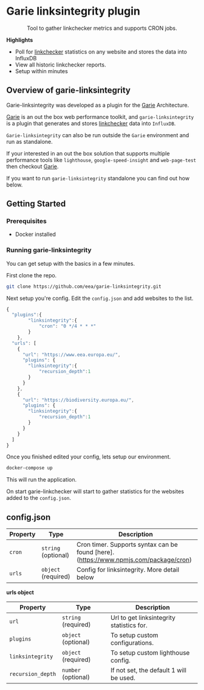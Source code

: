 # Garie linksintegrity plugin

<p align="center">
  <p align="center">Tool to gather linkchecker metrics and supports CRON jobs.<p>
</p>

**Highlights**

-   Poll for [linkchecker](https://github.com/linkchecker/linkchecker) statistics on any website and stores the data into InfluxDB
-   View all historic linkchecker reports.
-   Setup within minutes

## Overview of garie-linksintegrity

Garie-linksintegrity was developed as a plugin for the [Garie](https://github.com/boyney123/garie) Architecture.

[Garie](https://github.com/boyney123/garie) is an out the box web performance toolkit, and `garie-linksintegrity` is a plugin that generates and stores [linkchecker](https://github.com/linkchecker/linkchecker) data into `InfluxDB`.

`Garie-linksintegrity` can also be run outside the `Garie` environment and run as standalone.

If your interested in an out the box solution that supports multiple performance tools like `lighthouse`, `google-speed-insight` and `web-page-test` then checkout [Garie](https://github.com/boyney123/garie).

If you want to run `garie-linksintegrity` standalone you can find out how below.

## Getting Started

### Prerequisites

-   Docker installed

### Running garie-linksintegrity

You can get setup with the basics in a few minutes.

First clone the repo.

```sh
git clone https://github.com/eea/garie-linksintegrity.git
```

Next setup you're config. Edit the `config.json` and add websites to the list.

```javascript
{
  "plugins":{
        "linksintegrity":{
            "cron": "0 */4 * * *"
        }
    },
  "urls": [
    {
      "url": "https://www.eea.europa.eu/",
      "plugins": {
        "linksintegrity":{
            "recursion_depth":1
        }
      }
    },
    {
      "url": "https://biodiversity.europa.eu/",
      "plugins": {
        "linksintegrity":{
            "recursion_depth":1
        }
      }
    }
  ]
}
```

Once you finished edited your config, lets setup our environment.

```sh
docker-compose up
```

This will run the application.

On start garie-linkchecker will start to gather statistics for the websites added to the `config.json`.


## config.json

| Property | Type                | Description                                                                          |
| -------- | ------------------- | ------------------------------------------------------------------------------------ |
| `cron`   | `string` (optional) | Cron timer. Supports syntax can be found [here].(https://www.npmjs.com/package/cron) |
| `urls`   | `object` (required) | Config for linksintegrity. More detail below                                         |

**urls object**

| Property         | Type                 | Description                                               |
| ---------------- | -------------------- | --------------------------------------------------------- |
| `url`            | `string` (required)  | Url to get linksintegrity statistics for.                 |
| `plugins`        | `object` (optional)  | To setup custom configurations.                           |
| `linksintegrity` | `object` (required)  | To setup custom lighthouse config.                        |
| `recursion_depth`| `number` (optional)  | If not set, the default 1 will be used.                   |
